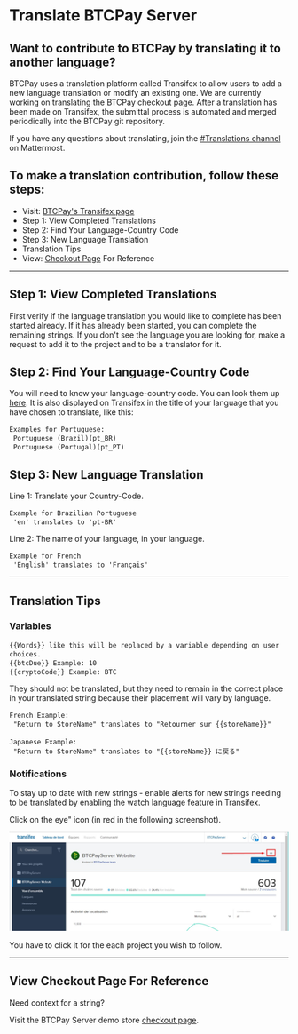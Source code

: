 # Translate BTCPay Server

## Want to contribute to BTCPay by translating it to another language? 

BTCPay uses a translation platform called Transifex to allow users to add a new language translation or modify an existing one. We are currently working on translating the BTCPay checkout page. After a translation has been made on Transifex, the submittal process is automated and merged periodically into the BTCPay git repository.

If you have any questions about translating, join the [#Translations channel](https://chat.btcpayserver.org/btcpayserver/channels/translations) on Mattermost.

 ## To make a translation contribution, follow these steps:

  * Visit: [BTCPay's Transifex page](https://www.transifex.com/btcpayserver/btcpayserver/)
  * Step 1: View Completed Translations
  * Step 2: Find Your Language-Country Code
  * Step 3: New Language Translation
  * Translation Tips
  * View:  [Checkout Page](https://store.btcpayserver.org/) For Reference

----

## Step 1: View Completed Translations

First verify if the language translation you would like to complete has been started already. If it has already been started, you can complete the remaining strings. If you don't see the language you are looking for, make a request to add it to the project and to be a translator for it.

## Step 2: Find Your Language-Country Code

You will need to know your language-country code. You can look them up [here](https://wiki.openstreetmap.org/wiki/Nominatim/Country_Codes). It is also displayed on Transifex in the title of your language that you have chosen to translate, like this:

    Examples for Portuguese:
     Portuguese (Brazil)(pt_BR)
     Portuguese (Portugal)(pt_PT)
     
## Step 3: New Language Translation

Line 1: Translate your Country-Code.

    Example for Brazilian Portuguese
     'en' translates to 'pt-BR'

Line 2: The name of your language, in your language.
    
    Example for French
     'English' translates to 'Français'

----

## Translation Tips

### **Variables**
    {{Words}} like this will be replaced by a variable depending on user choices.
    {{btcDue}} Example: 10
    {{cryptoCode}} Example: BTC

They should not be translated, but they need to remain in the correct place in your translated string because their placement will vary by language.

    French Example:
     "Return to StoreName" translates to "Retourner sur {{storeName}}"

    Japanese Example:
     "Return to StoreName" translates to "{{storeName}} に戻る"

### **Notifications**
To stay up to date with new strings - enable alerts for new strings needing to be translated by enabling the watch language feature in Transifex. 

Click on the eye" icon (in red in the following screenshot).

![Transifex Alerts](img/transifex-alert.png)

You have to click it for the each project you wish to follow.

----

## View Checkout Page For Reference

Need context for a string?

Visit the BTCPay Server demo store [checkout page](https://store.btcpayserver.org/). 

